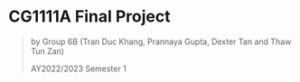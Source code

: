# CG1111A Final Project
> by Group 6B (Tran Duc Khang, Prannaya Gupta, Dexter Tan and Thaw Tun Zan)
>
> AY2022/2023 Semester 1
